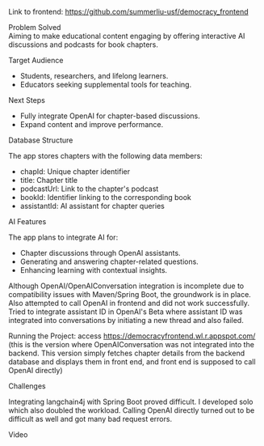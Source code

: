 Link to frontend: https://github.com/summerliu-usf/democracy_frontend  

Problem Solved  
Aiming to make educational content engaging by offering interactive AI discussions and podcasts for book chapters.  

Target Audience  
- Students, researchers, and lifelong learners.  
- Educators seeking supplemental tools for teaching.  

Next Steps  
- Fully integrate OpenAI for chapter-based discussions.  
- Expand content and improve performance.  

Database Structure  

The app stores chapters with the following data members:  
- chapId: Unique chapter identifier
- title: Chapter title
- podcastUrl: Link to the chapter's podcast
- bookId: Identifier linking to the corresponding book
- assistantId: AI assistant for chapter queries


AI Features  

The app plans to integrate AI for:  
- Chapter discussions through OpenAI assistants.  
- Generating and answering chapter-related questions.  
- Enhancing learning with contextual insights.  

Although OpenAI/OpenAIConversation integration is incomplete due to compatibility issues with Maven/Spring Boot, the groundwork is in place. Also attempted to call OpenAI in frontend and did not work successfully. Tried to integrate assistant ID in OpenAI's Beta where assistant ID was integrated into conversations by initiating a new thread and also failed. 


Running the Project: access https://democracyfrontend.wl.r.appspot.com/ (this is the version where OpenAIConversation was not integrated into the backend. This version simply fetches chapter details from the backend database and displays them in front end, and front end is supposed to call OpenAI directly) 


Challenges  

Integrating langchain4j with Spring Boot proved difficult. I developed solo which also doubled the workload. Calling OpenAI directly turned out to be difficult as well and got many bad request errors. 


Video

